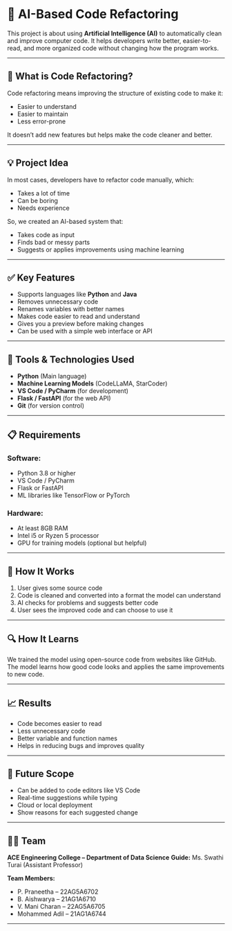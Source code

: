 # 🤖 AI-Based Code Refactoring

This project is about using **Artificial Intelligence (AI)** to automatically clean and improve computer code. It helps developers write better, easier-to-read, and more organized code without changing how the program works.

---

## 📌 What is Code Refactoring?

Code refactoring means improving the structure of existing code to make it:

* Easier to understand
* Easier to maintain
* Less error-prone

It doesn’t add new features but helps make the code cleaner and better.

---

## 💡 Project Idea

In most cases, developers have to refactor code manually, which:

* Takes a lot of time
* Can be boring
* Needs experience

So, we created an AI-based system that:

* Takes code as input
* Finds bad or messy parts
* Suggests or applies improvements using machine learning

---

## ✅ Key Features

* Supports languages like **Python** and **Java**
* Removes unnecessary code
* Renames variables with better names
* Makes code easier to read and understand
* Gives you a preview before making changes
* Can be used with a simple web interface or API

---

## 🔧 Tools & Technologies Used

* **Python** (Main language)
* **Machine Learning Models** (CodeLLaMA, StarCoder)
* **VS Code / PyCharm** (for development)
* **Flask / FastAPI** (for the web API)
* **Git** (for version control)

---

## 📋 Requirements

### Software:

* Python 3.8 or higher
* VS Code / PyCharm
* Flask or FastAPI
* ML libraries like TensorFlow or PyTorch

### Hardware:

* At least 8GB RAM
* Intel i5 or Ryzen 5 processor
* GPU for training models (optional but helpful)

---

## 🚀 How It Works

1. User gives some source code
2. Code is cleaned and converted into a format the model can understand
3. AI checks for problems and suggests better code
4. User sees the improved code and can choose to use it

---

## 🔍 How It Learns

We trained the model using open-source code from websites like GitHub. The model learns how good code looks and applies the same improvements to new code.

---

## 📈 Results

* Code becomes easier to read
* Less unnecessary code
* Better variable and function names
* Helps in reducing bugs and improves quality

---

## 🔮 Future Scope

* Can be added to code editors like VS Code
* Real-time suggestions while typing
* Cloud or local deployment
* Show reasons for each suggested change

---

## 👨‍🏫 Team

**ACE Engineering College – Department of Data Science**
**Guide:** Ms. Swathi Turai (Assistant Professor)

**Team Members:**

* P. Praneetha – 22AG5A6702
* B. Aishwarya – 21AG1A6710
* V. Mani Charan – 22AG5A6705
* Mohammed Adil – 21AG1A6744

---

